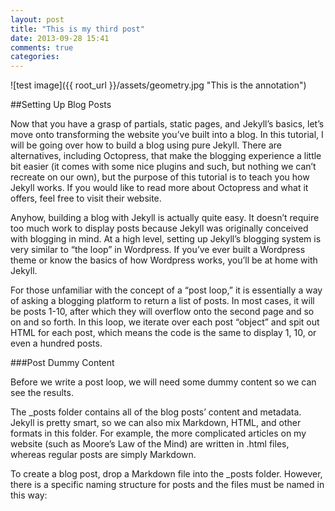 ```yaml
---
layout: post
title: "This is my third post"
date: 2013-09-28 15:41
comments: true
categories: 
---
```


![test image]({{ root_url }}/assets/geometry.jpg "This is the annotation")

##Setting Up Blog Posts

Now that you have a grasp of partials, static pages, and Jekyll’s basics, let’s move onto transforming the website you’ve built into a blog. In this tutorial, I will be going over how to build a blog using pure Jekyll. There are alternatives, including Octopress, that make the blogging experience a little bit easier (it comes with some nice plugins and such, but nothing we can’t recreate on our own), but the purpose of this tutorial is to teach you how Jekyll works. If you would like to read more about Octopress and what it offers, feel free to visit their website.

Anyhow, building a blog with Jekyll is actually quite easy. It doesn’t require too much work to display posts because Jekyll was originally conceived with blogging in mind. At a high level, setting up Jekyll’s blogging system is very similar to “the loop” in Wordpress. If you’ve ever built a Wordpress theme or know the basics of how Wordpress works, you’ll be at home with Jekyll.

For those unfamiliar with the concept of a “post loop,” it is essentially a way of asking a blogging platform to return a list of posts. In most cases, it will be posts 1-10, after which they will overflow onto the second page and so on and so forth. In this loop, we iterate over each post “object” and spit out HTML for each post, which means the code is the same to display 1, 10, or even a hundred posts.

###Post Dummy Content

Before we write a post loop, we will need some dummy content so we can see the results.

The _posts folder contains all of the blog posts’ content and metadata. Jekyll is pretty smart, so we can also mix Markdown, HTML, and other formats in this folder. For example, the more complicated articles on my website (such as Moore’s Law of the Mind) are written in .html files, whereas regular posts are simply Markdown.

To create a blog post, drop a Markdown file into the _posts folder. However, there is a specific naming structure for posts and the files must be named in this way: